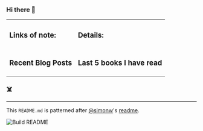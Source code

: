 ### Hi there 👋



<!-- photos starts -->

<!-- photos ends -->

<!-- bio starts -->

<!-- bio ends -->



<table><tr><td valign="top">

### Links of note: 

<!-- links starts -->

<!-- links ends -->

</td><td valign="top">

### Details: 

<!-- details starts -->

<!-- details ends -->

</td></tr><tr><td valign="top">

### Recent Blog Posts

<!-- blog starts -->

<!-- blog ends -->

</td><td valign="top">


### Last 5 books I have read

<!-- books starts -->

<!-- books ends -->

</td></tr></table>

### ☠️


-----

This `README.md` is patterned after [@simonw](https://twitter.com/simonw)'s [readme](https://simonwillison.net/2020/Apr/20/self-rewriting-readme/). 

![Build README](https://github.com/harperreed/harperreed/workflows/Build%20README/badge.svg)
